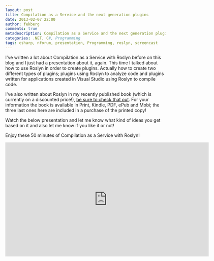 ```yaml
---
layout: post
title: Compilation as a Service and the next generation plugins
date: 2013-02-07 22:00
author: fekberg
comments: true
metadescription: Compilation as a Service and the next generation plugins with Roslyn and C#. By using Roslyn and C# we can create very cool plugin systems.
categories: .NET, C#, Programming
tags: csharp, nforum, presentation, Programming, roslyn, screencast
---
```

I've written a lot about Compilation as a Service with Roslyn before on this blog and I just had a presentation about it, again. This time I talked about how to use Roslyn in order to create plugins. Actually how to create two different types of plugins; plugins using Roslyn to analyze code and plugins written for applications created in Visual Studio using Roslyn to compile code. <!--excerpt-->

I've also written about Roslyn in my recently published book (which is currently on a discounted price!), <a href="http://www.filipekberg.se/2013/02/04/congratulations-to-the-winners-of-a-free-c-smorgasbord-copy/#discount">be sure to check that out</a>. For your information the book is available in Print, Kindle, PDF, ePub and Mobi; the three last ones here are included in a purchase of the printed copy!

Watch the below presentation and let me know what kind of ideas you get based on it and also let me know if you like it or not!

Enjoy these 50 minutes of Compilation as a Service with Roslyn!

<div class="video-container">
<iframe width="640" height="360" src="http://www.youtube.com/embed/YV3Zbv85vVg" frameborder="0" allowfullscreen></iframe>
</div>
